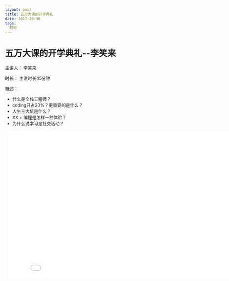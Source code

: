 ```yaml
---
layout: post
title: 五万大课的开学典礼
date: 2017-10-30
tags:
  教材
---
```

# 五万大课的开学典礼--李笑来

主讲人：
李笑来

时长：
主讲时长45分钟

概述：

- 什么是全栈工程师？
- coding只占20%？更重要的是什么？
- 人生三大坑是什么？
- XX + 编程是怎样一种体验？
- 为什么说学习是社交活动？


<iframe width="854" height="480" src="/videos/五万大课的开学典礼--李笑来.mp4" frameborder="0" allowfullscreen></iframe>
